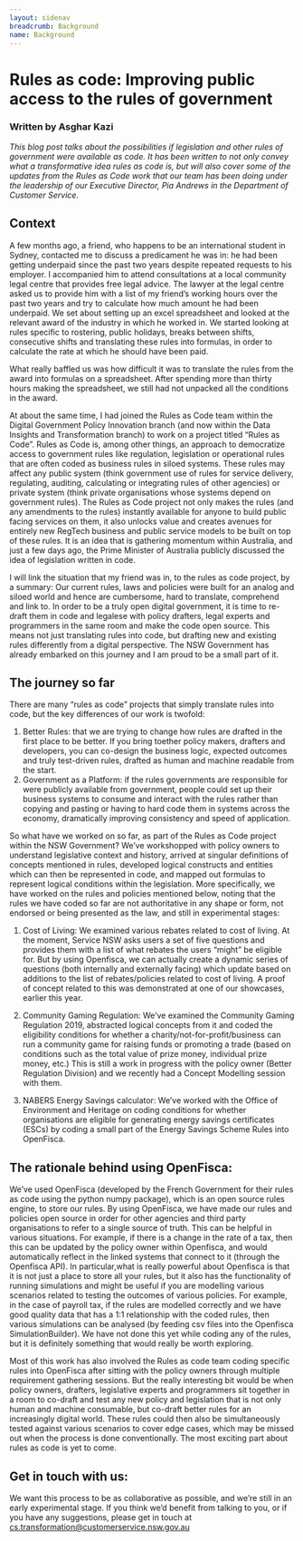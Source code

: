 ```yaml
---
layout: sidenav
breadcrumb: Background
name: Background
---
```


# Rules as code: Improving public access to the rules of government
### Written by Asghar Kazi

*This blog post talks about the possibilities if legislation and other rules of government were available as code. It has been written to not only convey what a transformative idea rules as code is, but will also cover some of the updates from the Rules as Code work that our team has been doing under the leadership of our Executive Director, Pia Andrews in the Department of Customer Service.*

## Context

A few months ago, a friend, who happens to be an international student in Sydney, contacted me to discuss a predicament he was in: he had been getting underpaid since the past two years despite repeated requests to his employer. I accompanied him to attend consultations at a local community legal centre that provides free legal advice. The lawyer at the legal centre asked us to provide him with a list of my friend’s working hours over the past two years and try to calculate how much amount he had been underpaid. We set about setting up an excel spreadsheet and looked at the relevant award of the industry in which he worked in. We started looking at rules specific to rostering, public holidays, breaks between shifts, consecutive shifts and translating these rules into formulas, in order to calculate the rate at which he should have been paid. 

What really baffled us was how difficult it was to translate the rules from the award into formulas on a spreadsheet. After spending more than thirty hours making the spreadsheet, we still had not unpacked all the conditions in the award. 

At about the same time, I had joined the Rules as Code team within the Digital Government Policy Innovation branch (and now within the Data Insights and Transformation branch) to work on a project titled “Rules as Code”. Rules as Code is, among other things, an approach to democratize access to government rules like regulation, legislation or operational rules that are often coded as business rules in siloed systems. These rules may affect any public system (think government use of rules for service delivery, regulating, auditing, calculating or integrating rules of other agencies) or private system (think private organisations whose systems depend on government rules). The Rules as Code project not only makes the rules (and any amendments to the rules) instantly available for anyone to build public facing services on them, it also unlocks value and creates avenues for entirely new RegTech business and public service models to be built on top of these rules. It is an idea that is gathering momentum within Australia, and just a few days ago, the Prime Minister of Australia publicly discussed the idea of legislation written in code.

I will link the situation that my friend was in, to the rules as code project, by a summary: Our current rules, laws and policies were built for an analog and siloed world and hence are cumbersome, hard to translate, comprehend and link to. In order to be a truly open digital government, it is time to re-draft them in code and legalese with policy drafters, legal experts and programmers in the same room and make the code open source. This means not just translating rules into code, but drafting new and existing rules differently from a digital perspective. The NSW Government has already embarked on this journey and I am proud to be a small part of it. 

## The journey so far
There are many “rules as code” projects that simply translate rules into code, but the key differences of our work is twofold:

1.	Better Rules: that we are trying to change how rules are drafted in the first place to be better. If you bring toether policy makers, drafters and developers, you can co-design the business logic, expected outcomes and truly test-driven rules, drafted as human and machine readable from the start.
2.	Government as a Platform: if the rules governments are responsible for were publicly available from government, people could set up their business systems to consume and interact with the rules rather than copying and pasting or having to hard code them in systems across the economy, dramatically improving consistency and speed of application.

So what have we worked on so far, as part of the Rules as Code project within the NSW Government? We’ve workshopped with policy owners to understand legislative context and history, arrived at singular definitions of concepts mentioned in rules, developed logical constructs and entities which can then be represented in code, and mapped out formulas to represent logical conditions within the legislation. More specifically, we have worked on the rules and policies mentioned below, noting that the rules we have coded so far are not authoritative in any shape or form, not endorsed or being presented as the law, and still in experimental stages: 

1.	Cost of Living: We examined various rebates related to cost of living. At the moment, Service NSW asks users a set of five questions and provides them with a list of what rebates the users “might” be eligible for. But by using Openfisca, we can actually create a dynamic series of questions (both internally and externally facing) which update based on additions to the list of rebates/policies related to cost of living. A proof of concept related to this was demonstrated at one of our showcases, earlier this year.

2.	Community Gaming Regulation: We’ve examined the Community Gaming Regulation 2019, abstracted logical concepts from it and coded the eligibility conditions for whether a charity/not-for-profit/business can run a community game for raising funds or promoting a trade (based on conditions such as the total value of prize money, individual prize money, etc.) This is still a work in progress with the policy owner (Better Regulation Division) and we recently had a Concept Modelling session with them.

3.	NABERS Energy Savings calculator: We’ve worked with the Office of Environment and Heritage on coding conditions for whether organisations are eligible for generating energy savings certificates (ESCs) by coding a small part of the Energy Savings Scheme Rules into OpenFisca.

## The rationale behind using OpenFisca: 
We’ve used OpenFisca (developed by the French Government for their rules as code using the python numpy package), which is an open source rules engine, to store our rules. By using OpenFisca, we have made our rules and policies open source in order for other agencies and third party organisations to refer to a single source of truth. This can be helpful in various situations. For example, if there is a change in the rate of a tax, then this can be updated by the policy owner within Openfisca, and would automatically reflect in the linked systems that connect to it (through the Openfisca API). In particular,what is really powerful about Openfisca is that it is not just a place to store all your rules, but it also has the functionality of running simulations and might be useful if you are modelling various scenarios related to testing the outcomes of various policies. For example, in the case of payroll tax, if the rules are modelled correctly and we have good quality data that has a 1:1 relationship with the coded rules, then various simulations can be analysed (by feeding csv files into the Openfisca SimulationBuilder). We have not done this yet while coding any of the rules, but it is definitely something that would really be worth exploring.

Most of this work has also involved the Rules as code team coding specific rules into OpenFisca after sitting with the policy owners through multiple requirement gathering sessions. But the really interesting bit would be when policy owners, drafters, legislative experts and programmers sit together in a room to co-draft and test any new policy and legislation that is not only human and machine consumable, but co-draft better rules for an increasingly digital world. These rules could then also be simultaneously tested against various scenarios to cover edge cases, which may be missed out when the process is done conventionally. The most exciting part about rules as code is yet to come.

## Get in touch with us: 
We want this process to be as collaborative as possible, and we’re still in an early experimental stage. If you think we’d benefit from talking to you, or if you have any suggestions, please get in touch at cs.transformation@customerservice.nsw.gov.au  

